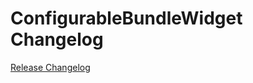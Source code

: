 # ConfigurableBundleWidget Changelog

[Release Changelog](https://github.com/spryker-shop/configurable-bundle-widget/releases)
